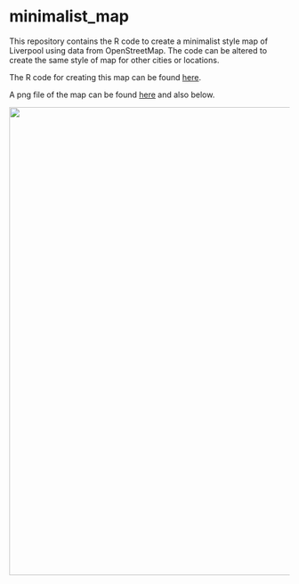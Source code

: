 # minimalist_map

This repository contains the R code to create a minimalist style map of Liverpool using data from OpenStreetMap. The code can be altered to create the same style of map for other cities or locations.  

The R code for creating this map can be found [here](https://github.com/mattgmasn/minimalist_map/blob/main/minimalist_map_liverpool.png).

A png file of the map can be found [here](https://github.com/mattgmasn/minimalist_map/blob/main/minimalist_map_code.R) and also below.

<p align="center">
  <img width="694" height="840" src="minimalist_map_liverpool.png">
</p>
